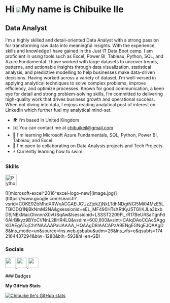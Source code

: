 Hi ![](https://user-images.githubusercontent.com/18350557/176309783-0785949b-9127-417c-8b55-ab5a4333674e.gif)My name is Chibuike Ile
====================================================================================================================================

Data Analyst
------------

I'm a highly skilled and detail-oriented Data Analyst with a strong passion for transforming raw data into meaningful insights. With the experience, skills and knowledge I have gained in the Just IT Data Boot camp. I am proficient in using tools such as Excel, Power BI, Tableau, Python, SQL, and Azure Fundamental. I have worked with large datasets to uncover trends, patterns, and actionable insights through data visualization, statistical analysis, and predictive modelling to help businesses make data-driven decisions. Having worked across a variety of dataset, I’m well-versed in applying analytical techniques to solve complex problems, improve efficiency, and optimize processes. Known for good communication, a keen eye for detail and strong problem-solving skills, I’m committed to delivering high-quality work that drives business growth and operational success. When not diving into data, I enjoys reading analytical post of interest on LinkedIn which further fuel my analytical mind-set.

* 🌍  I'm based in United Kingdom
* ✉️  You can contact me at [chibuikeil@gmail.com](mailto:chibuikeil@gmail.com)
* 🧠  I'm learning Microsoft Azure Fundamentals, SQL, Python, Power BI, Tableau, and Excel.
* 🤝  I'm open to collaborating on Data Analysis projects and Tech Projects.
* ⚡  Currently learning how to swim.

### Skills

<p align="left">
<a href="https://www.python.org/" target="_blank" rel="noreferrer"><img src="https://raw.githubusercontent.com/danielcranney/readme-generator/main/public/icons/skills/python-colored.svg" width="36" height="36" alt="Python" /></a>
</p>
[![microsoft-excel^2016^excel-logo-new](image.jpg)](https://www.google.com/search?vsrid=COKE9ZbMhdXRWxACGAEiJGUzZjdkZjNkLTdhNDgtNGI5Mi04MzE5LTBiODQ1NjBkNmM2NA&gsessionid=eEL_MF490HTsXRtKyJ5TGlIKJLa3bxbDSjNEkMacOIvnnnX0vUSqAw&lsessionid=LSSST2209Fl_rR17BeURSaI1gnFd6AIrBlkyz9BYoCVNnL2IIHR4LQ&vsdim=600,600&vsint=CAIqDAoCCAcSAggKGAEgATojChYNAAAAPxUAAAA_HQAAgD8lAACAPzABENgEGNgEJQAAgD8&lns_mode=un&source=lns.web.gsbubu&udm=26&lns_vfs=e&qsubts=1742164437294&biw=1280&bih=593&hl=en-GB)


### Socials

<p align="left"> <a href="https://www.github.com/Chibuike Ile" target="_blank" rel="noreferrer"> <picture> <source media="(prefers-color-scheme: dark)" srcset="https://raw.githubusercontent.com/danielcranney/readme-generator/main/public/icons/socials/github-dark.svg" /> <source media="(prefers-color-scheme: light)" srcset="https://raw.githubusercontent.com/danielcranney/readme-generator/main/public/icons/socials/github.svg" /> <img src="https://raw.githubusercontent.com/danielcranney/readme-generator/main/public/icons/socials/github.svg" width="32" height="32" /> </picture> </a> <a href="https://www.linkedin.com/in//chibuike-ile-40939726a/" target="_blank" rel="noreferrer"> <picture> <source media="(prefers-color-scheme: dark)" srcset="https://raw.githubusercontent.com/danielcranney/readme-generator/main/public/icons/socials/linkedin-dark.svg" /> <source media="(prefers-color-scheme: light)" srcset="https://raw.githubusercontent.com/danielcranney/readme-generator/main/public/icons/socials/linkedin.svg" /> <img src="https://raw.githubusercontent.com/danielcranney/readme-generator/main/public/icons/socials/linkedin.svg" width="32" height="32" /> </picture> </a> <a href="https://www.x.com/@chibuikeile" target="_blank" rel="noreferrer"> <picture> <source media="(prefers-color-scheme: dark)" srcset="https://raw.githubusercontent.com/danielcranney/readme-generator/main/public/icons/socials/twitter-dark.svg" /> <source media="(prefers-color-scheme: light)" srcset="https://raw.githubusercontent.com/danielcranney/readme-generator/main/public/icons/socials/twitter.svg" /> <img src="https://raw.githubusercontent.com/danielcranney/readme-generator/main/public/icons/socials/twitter.svg" width="32" height="32" /> </picture> </a></p>
### Badges

<b>My GitHub Stats</b>

<a href="http://www.github.com/Chibuike Ile"><img src="https://github-readme-stats.vercel.app/api?username=Chibuike Ile&show_icons=true&hide=&count_private=true&title_color=0891b2&text_color=0891b2&icon_color=0891b2&bg_color=1c1917&hide_border=true&show_icons=true" alt="Chibuike Ile's GitHub stats" /></a>


